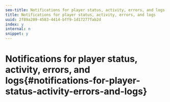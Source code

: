 ```yaml
---
seo-title: Notifications for player status, activity, errors, and logs
title: Notifications for player status, activity, errors, and logs
uuid: 2f89a209-4583-4414-bff9-1d17277fab2d
index: y
internal: n
snippet: y
---
```


# Notifications for player status, activity, errors, and logs{#notifications-for-player-status-activity-errors-and-logs}

